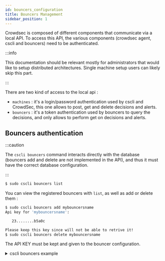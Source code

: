```yaml
---
id: bouncers_configuration
title: Bouncers Management
sidebar_position: 1
---
```


Crowdsec is composed of different components that communicate via a local API.
To access this API, the various components (crowdsec agent, cscli and bouncers) need to be authenticated.

:::info

This documentation should be relevant mostly for administrators that would like to setup distributed architectures. Single machine setup users can likely skip this part.

:::

There are two kind of access to the local api :

 - `machines` : it's a login/password authentication used by cscli and CrowdSec, this one allows to post, get and delete decisions and alerts.
 - `bouncers` : it's a token authentication used by bouncers to query the decisions, and only allows to perform get on decisions and alerts.


## Bouncers authentication

:::caution

The `cscli bouncers` command interacts directly with the database (bouncers add and delete are not implemented in the API), and thus it must have the correct database configuration.

:::

```bash
$ sudo cscli bouncers list
```


You can view the registered bouncers with `list`, as well as add or delete them :

```bash
$ sudo cscli bouncers add mybouncersname
Api key for 'mybouncersname':

   23........b5a0c

Please keep this key since will not be able to retrive it!
$ sudo cscli bouncers delete mybouncersname
```

The API KEY must be kept and given to the bouncer configuration.

<details>
  <summary>cscli bouncers example</summary>

```bash
$ sudo cscli bouncers add mybouncersname
Api key for 'mybouncersname':

   23........b5a0c

Please keep this key since will not be able to retrive it!
$ sudo cscli bouncers list              
-----------------------------------------------------------------------------
 NAME            IP ADDRESS  VALID  LAST API PULL              TYPE  VERSION 
-----------------------------------------------------------------------------
 mybouncersname              ✔️     2020-11-01T11:45:05+01:00                
-----------------------------------------------------------------------------
$ sudo cscli bouncers add  jlkqweq
Api key for 'jlkqweq':

   a7........efdc9c

Please keep this key since will not be able to retrive it!
$ sudo cscli bouncers delete mybouncersname
$ sudo cscli bouncers list                 
----------------------------------------------------------------------
 NAME     IP ADDRESS  VALID  LAST API PULL              TYPE  VERSION 
----------------------------------------------------------------------
 jlkqweq              ✔️     2020-11-01T11:49:32+01:00                
----------------------------------------------------------------------
```

</details>
